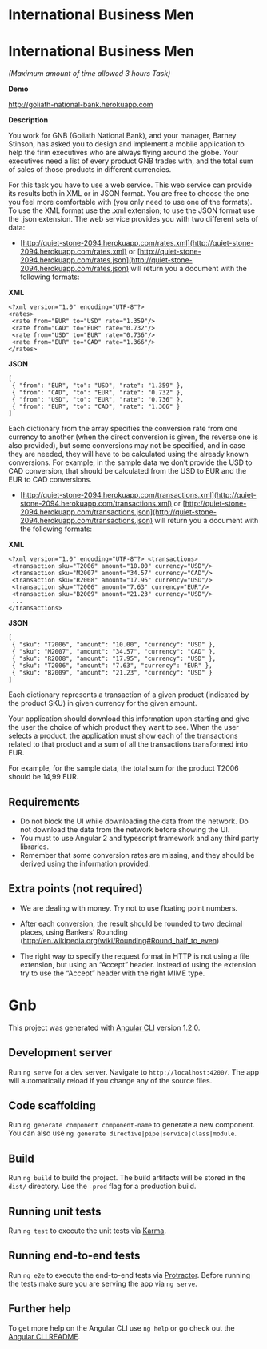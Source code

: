# **International Business Men**
# **International Business Men**
*(Maximum amount of time allowed 3 hours Task)*
 
**Demo**

http://goliath-national-bank.herokuapp.com

**Description**

You work for GNB (Goliath National Bank), and your manager, Barney Stinson, has asked you to design and implement a mobile application to help the firm executives who are always flying around the globe. Your executives need a list of every product GNB trades with, and the total sum of sales of those products in different currencies.

For this task you have to use a web service. This web service can provide its results both in XML or in JSON format. You are free to choose the one you feel more comfortable with (you only need to use one of the formats). To use the XML format use the .xml extension; to use the JSON format use the .json extension. The web service provides you with two different sets of data:

- [http://quiet-stone-2094.herokuapp.com/rates.xml](http://quiet-stone-2094.herokuapp.com/rates.xml) or [http://quiet-stone-2094.herokuapp.com/rates.json](http://quiet-stone-2094.herokuapp.com/rates.json) will return you a document with the following formats:

**XML** 
```
<?xml version="1.0" encoding="UTF-8"?> 
<rates>
 <rate from="EUR" to="USD" rate="1.359"/>
 <rate from="CAD" to="EUR" rate="0.732"/>
 <rate from="USD" to="EUR" rate="0.736"/>
 <rate from="EUR" to="CAD" rate="1.366"/>
</rates>
```
**JSON** 
```
[
 { "from": "EUR", "to": "USD", "rate": "1.359" }, 
 { "from": "CAD", "to": "EUR", "rate": "0.732" }, 
 { "from": "USD", "to": "EUR", "rate": "0.736" }, 
 { "from": "EUR", "to": "CAD", "rate": "1.366" }
]
```

Each dictionary from the array specifies the conversion rate from one currency to another (when the direct conversion is given, the reverse one is also provided), but some conversions may not be specified, and in case they are needed, they will have to be calculated using the already known conversions. For example, in the sample data we don’t provide the USD to CAD conversion, that should be calculated from the USD to EUR and the EUR to CAD conversions.

- [http://quiet-stone-2094.herokuapp.com/transactions.xml](http://quiet-stone-2094.herokuapp.com/transactions.xml) or [http://quiet-stone-2094.herokuapp.com/transactions.json](http://quiet-stone-2094.herokuapp.com/transactions.json) will return you a document with the following formats:

**XML** 
```
<?xml version="1.0" encoding="UTF-8"?> <transactions>
 <transaction sku="T2006" amount="10.00" currency="USD"/>
 <transaction sku="M2007" amount="34.57" currency="CAD"/>                                                                     
 <transaction sku="R2008" amount="17.95" currency="USD"/>
 <transaction sku="T2006" amount="7.63" currency="EUR"/>
 <transaction sku="B2009" amount="21.23" currency="USD"/>
 ...
</transactions>
```

**JSON** 
```
[
 { "sku": "T2006", "amount": "10.00", "currency": "USD" }, 
 { "sku": "M2007", "amount": "34.57", "currency": "CAD" }, 
 { "sku": "R2008", "amount": "17.95", "currency": "USD" }, 
 { "sku": "T2006", "amount": "7.63", "currency": "EUR" }, 
 { "sku": "B2009", "amount": "21.23", "currency": "USD" }
]
```

Each dictionary represents a transaction of a given product (indicated by the product SKU) in  given currency for the given amount.

Your application should download this information upon starting and give the user the choice of which product they want to see. When the user selects a product, the application must show each of the transactions related to that product and a sum of all the transactions transformed into EUR.

For example, for the sample data, the total sum for the product T2006 should be 14,99 EUR.

## **Requirements**

- Do not block the UI while downloading the data from the network. Do not download the data from the network before showing the UI.
- You must to use Angular 2 and typescript framework and any third party libraries.
- Remember that some conversion rates are missing, and they should be derived using the information provided.

## **Extra points (not required)**

- We are dealing with money. Try not to use floating point numbers.

- After each conversion, the result should be rounded to two decimal places, using Bankers’ Rounding (http://en.wikipedia.org/wiki/Rounding#Round_half_to_even)

- The right way to specify the request format in HTTP is not using a file extension, but using an “Accept” header. Instead of using the extension try to use the “Accept” header with the right MIME type.

# Gnb

This project was generated with [Angular CLI](https://github.com/angular/angular-cli) version 1.2.0.

## Development server

Run `ng serve` for a dev server. Navigate to `http://localhost:4200/`. The app will automatically reload if you change any of the source files.

## Code scaffolding

Run `ng generate component component-name` to generate a new component. You can also use `ng generate directive|pipe|service|class|module`.

## Build

Run `ng build` to build the project. The build artifacts will be stored in the `dist/` directory. Use the `-prod` flag for a production build.

## Running unit tests

Run `ng test` to execute the unit tests via [Karma](https://karma-runner.github.io).

## Running end-to-end tests

Run `ng e2e` to execute the end-to-end tests via [Protractor](http://www.protractortest.org/).
Before running the tests make sure you are serving the app via `ng serve`.

## Further help

To get more help on the Angular CLI use `ng help` or go check out the [Angular CLI README](https://github.com/angular/angular-cli/blob/master/README.md).
